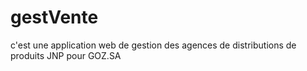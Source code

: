# gestVente
c'est une application web de gestion des agences de distributions de produits JNP pour GOZ.SA
